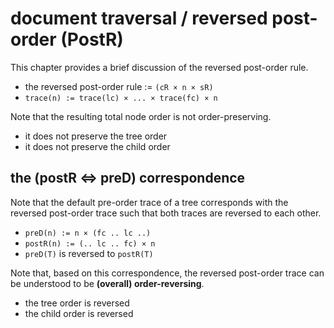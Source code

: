 
# document traversal / reversed post-order (PostR)

This chapter provides a brief discussion of the reversed post-order rule.

* the reversed post-order rule := `(cR × n × sR)`
* `trace(n) := trace(lc) × ... × trace(fc) × n`

Note that the resulting total node order is not order-preserving.

* it does not preserve the tree order
* it does not preserve the child order

<!-- ======================================================================= -->
## the (postR <=> preD) correspondence

Note that the default pre-order trace of a tree corresponds with the reversed
post-order trace such that both traces are reversed to each other.

* `preD(n) := n × (fc .. lc ..)`
* `postR(n) := (.. lc .. fc) × n`
* `preD(T)` is reversed to `postR(T)`

Note that, based on this correspondence, the reversed post-order trace can be
understood to be **(overall) order-reversing**.

* the tree order is reversed
* the child order is reversed
